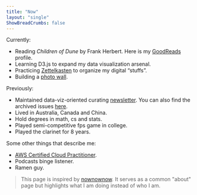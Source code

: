 ```yaml
---
title: "Now"
layout: "single"
ShowBreadCrumbs: false
---
```



Currently:

- Reading *Children of Dune* by Frank Herbert. Here is my [GoodReads](https://www.goodreads.com/qrui ) profile.
- Learning D3.js to expand my data visualization arsenal.
- Practicing [Zettelkasten](https://en.wikipedia.org/wiki/Zettelkasten) to organize my digital “stuffs”.
- Building a [photo wall](https://airavo.netlify.app/).

Previously:

- Maintained data-viz-oriented curating [newsletter](https://world.hey.com/qrui). You can also find the archived issues [here](/nopie/).
- Lived in Australia, Canada and China.
- Hold degrees in math, cs and stats.
- Played semi-competitive fps game in college.
- Played the clarinet for 8 years.

Some other things that describe me:

- [AWS Certified Cloud Practitioner](https://www.youracclaim.com/badges/02bde1d0-0a61-4ad3-a268-a73138b37855/public_url).
- Podcasts binge listener.
- Ramen guy.

> This page is inspired by [nownownow](https://nownownow.com/about). It serves as a common "about" page but highlights what I am doing instead of who I am.
